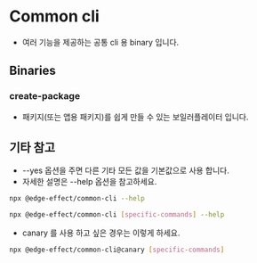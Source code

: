 # Common cli

- 여러 기능을 제공하는 공통 cli 용 binary 입니다.

## Binaries

### create-package

- 패키지(또는 앱용 패키지)를 쉽게 만들 수 있는 보일러플레이터 입니다.

## 기타 참고

- --yes 옵션을 주면 다른 기타 모든 값을 기본값으로 사용 합니다.
- 자세한 설명은 --help 옵션을 참고하세요.

```bash
npx @edge-effect/common-cli --help
```

```bash
npx @edge-effect/common-cli [specific-commands] --help
```

- canary 를 사용 하고 싶은 경우는 이렇게 하세요.

```bash
npx @edge-effect/common-cli@canary [specific-commands]
```

##
